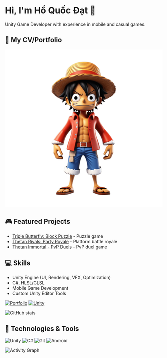 # Hi, I'm Hồ Quốc Đạt 👋

Unity Game Developer with experience in mobile and casual games.

## 📄 My CV/Portfolio
![My CV Preview](cv-preview.png)

## 🎮 Featured Projects
- [Triple Butterfly: Block Puzzle](https://play.google.com/store/apps/details?id=com.wolffun.tripleblock&pcampaignid=web_share) - Puzzle game
- [Thetan Rivals: Party Royale](https://play.google.com/store/apps/details?id=com.wolffun.thetanrivals&pcampaignid=web_share) - Platform battle royale
- [Thetan Immortal - PvP Duels](https://play.google.com/store/apps/details?id=com.wolffun.thetanimmortal&pcampaignid=web_share) - PvP duel game

## 💻 Skills
- Unity Engine (UI, Rendering, VFX, Optimization)
- C#, HLSL/GLSL
- Mobile Game Development
- Custom Unity Editor Tools

[![Portfolio](https://img.shields.io/badge/My_CV-4285F4?style=for-the-badge&logo=googlechrome&logoColor=white)](https://hodat140600.github.io/My-Info/)
[![Unity](https://img.shields.io/badge/Unity-000000?style=for-the-badge&logo=unity&logoColor=white)](https://hodat140600.itch.io)

![GitHub stats](https://github-readme-stats.vercel.app/api?username=hodat140600&show_icons=true&theme=radical)

<!-- Technologies section -->
## 🔧 Technologies & Tools
![Unity](https://img.shields.io/badge/-Unity-000?&logo=Unity)
![C#](https://img.shields.io/badge/-C%23-239120?&logo=c-sharp)
![Git](https://img.shields.io/badge/-Git-F05032?&logo=git&logoColor=white)
![Android](https://img.shields.io/badge/-Android-3DDC84?&logo=android&logoColor=white)

<!-- GitHub activity graph -->
![Activity Graph](https://activity-graph.herokuapp.com/graph?username=hodat140600&theme=github)
